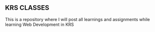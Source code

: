## KRS CLASSES
This is a repository where I will post all learnings and assignments while learning Web Development in KRS